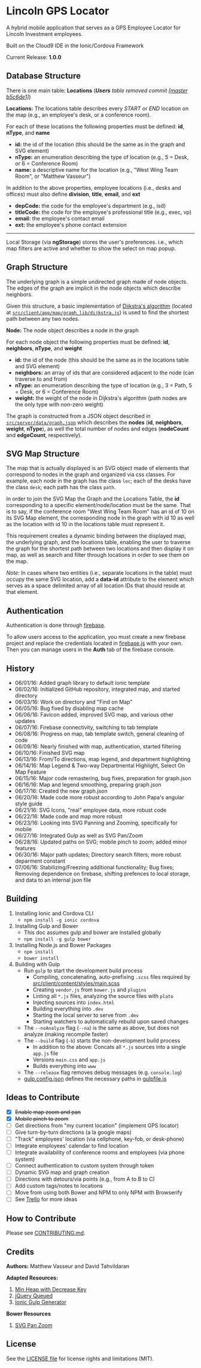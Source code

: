 
[//]: # (ReadMe.md)

# Lincoln GPS Locator

A hybrid mobile application that serves as a GPS Employee Locator for Lincoln
Investment employees.

Built on the Cloud9 IDE in the Ionic/Cordova Framework

Current Release: **1.0.0**

## Database Structure

There is one main table: **Locations** (_**Users** table removed commit [[master b5c6de1]](https://github.com/LincolnTechOpenSource/lincoln-gps/commit/b5c6de161b5de50991142f6dfa0ea39b120f368b)_)

**Locations:** The locations table describes every *START* or *END* location on
the map (e.g., an employee's desk, or a conference room).

For each of these locations the following properties must be defined: **id**, **nType**,
and **name**

   * **id:** the id of the location (this should be the same as in the graph and SVG element)
   * **nType:** an enumeration describing the type of location (e.g., 5 = Desk, or 6 = Conference Room)
   * **name:** a descriptive name for the location (e.g., "West Wing Team Room", or "Matthew Vasseur")

   In addition to the above properties, employee locations (i.e., desks and offices)
must also define **division**, **title**, **email**, and **ext**

   * **depCode:** the code for the employee's department (e.g., isd)
   * **titleCode:** the code for the employee's professional title (e.g., exec, vp)
   * **email:** the employee's contact email
   * **ext:** the employee's phone contact extension

---

Local Storage (via **ngStorage**) stores the user's preferences. i.e., which map
filters are active and whether to show the select on map popup.

## Graph Structure

The underlying graph is a simple undirected graph made of node objects. The edges
of the graph are implicit in the node objects which describe neighbors.

Given this structure, a basic implementation of [Dijkstra's algorithm](https://en.wikipedia.org/wiki/Dijkstra%27s_algorithm#Using_a_priority_queue)
(located at [`src/client/app/map/graph_lib/dijkstra.js`](src/client/app/map/graph_lib/dijkstra.js))
is used to find the shortest path between any two nodes.

**Node:** The node object describes a node in the graph

For each node object the following properties must be defined: **id**, **neighbors**,
**nType**, and **weight**

   * **id:** the id of the node (this should be the same as in the locations table and SVG element)
   * **neighbors:** an array of ids that are considered adjacent to the node (can traverse to and from)
   * **nType:** an enumeration describing the type of location (e.g., 3 = Path, 5 = Desk, or 6 = Conference Room)
   * **weight:** the weight of the node in Dijkstra's algorithm (path nodes are the only type with non-zero weight)

The graph is constructed from a JSON object described in [`src/server/data/graph.json`](src/server/data/graph.json)
which describes the **nodes** (**id**, **neighbors**, **weight**, **nType**), as well the total number of nodes
and edges (**nodeCount** and **edgeCount**, respectively).

## SVG Map Structure

The map that is actually displayed is an SVG object made of elements that correspond
to nodes in the graph and organized via css classes. For example, each node in the graph
has the class `loc`; each of the desks have the class `desk`; each path has the class
`path`.

In order to join the SVG Map the Graph and the Locations Table, the **id** corresponding
to a specific element/node/location must be the same. That is to say, if the conference
room "West Wing Team Room" has an id of 10 on its SVG Map element, the corresponding node
in the graph with id 10 as well as the location with id 10 in the locations table
must represent it.

This requirement creates a dynamic binding between the displayed map, the underlying
graph, and the locations table, enabling the user to traverse the graph for the shortest
path between two locations and then display it on map, as well as search and filter
through locations in order to see them on the map.

_Note:_ In cases where two entities (i.e., separate locations in the table) must
occupy the same SVG location, add a **data-id** attribute to the element which
serves as a space delimited array of all location IDs that should reside at that element.

## Authentication

Authentication is done through [firebase](https://firebase.google.com/).

To allow users access to the application, you must create a new firebase project
and replace the credentials located in [firebase.js](src/client/app/core/firebase.js)
with your own. Then you can manage users in the **Auth** tab of the firebase console.

## History

* 06/01/16: Added graph library to default ionic template
* 06/02/16: Initialized GitHub repository, integrated map, and started directory
* 06/03/16: Work on directory and "Find on Map"
* 06/05/16: Bug fixed by disabling map cache
* 06/06/16: Favicon added, improved SVG map, and various other updates
* 06/07/16: Firebase connectivity, switching to tab template
* 06/08/16: Progress on map, tab template switch, general cleaning of code
* 06/09/16: Nearly finished with map, authentication, started filtering
* 06/10/16: Finished SVG map
* 06/13/16: From/To directions, map legend, and department highlighting
* 06/14/16: Map Legend & Two-way Departmental Highlight, Select On Map Feature
* 06/15/16: Major code remastering, bug fixes, preparation for graph.json
* 06/16/16: Map and legend smoothing, preparing graph.json
* 06/17/16: Created the new graph.json
* 06/20/16: Made code more robust according to John Papa's angular style guide
* 06/21/16: SVG Icons, "real" employee data, more robust code
* 06/22/16: Made code and map more robust
* 06/23/16: Looking into SVG Panning and Zooming, specifically for mobile
* 06/27/16: Integrated Gulp as well as SVG Pan/Zoom
* 06/28/16: Updated paths on SVG; mobile pinch to zoom; added minor features
* 06/30/16: Major path updates; Directory search filters; more robust deparment constant
* 07/06/16: Stabilizing/Freezing additional functionality; Bug fixes; Removing
dependence on firebase, shifting prefences to local storage, and data to an internal
json file


## Building

1. Installing Ionic and Cordova CLI
   * `npm install -g ionic cordova`
2. Installing Gulp and Bower
   * This doc assumes gulp and bower are installed globally
   * `npm install -g gulp bower`
2. Installing Node.js and Bower Packages
   * `npm install`
   * `bower install`
3. Building with Gulp
   * Run `gulp` to start the development build process
      * Compiling, concatenating, auto-prefixing `.scss` files required by [src/client/content/styles/main.scss](src/client/content/styles/main.scss)
      * Creating `vendor.js` from `bower.js` and `plugins`
      * Linting all `*.js` files, analyzing the source files with `plato`
      * Injecting sources into `index.html`
      * Building everything into `.dev`
      * Starting the local server to serve from `.dev`
      * Starting watchers to automatically rebuild upon saved changes
   * The `--noAnalyze` flag (`--na`) is the same as above, but does not analyze (making recompile faster)
   * The `--build` flag (`-b`) starts the non-development build process
      * In addition to the above: Concats all `*.js` sources into a single `app.js` file
      * Versions `main.css` and `app.js`
      * Builds everything into `www`
   * The `--release` flag removes debug messages (e.g. `console.log`)
   * [gulp.config.json](gulp.config.json) defines the necessary paths in [gulpfile.js](gulpfile.js)

## Ideas to Contribute


* [x] ~~Enable map zoom and pan~~
* [x] ~~Mobile pinch to zoom~~
* [ ] Get directions from "my current location" (implement GPS locator)
* [ ] Give turn-by-turn directions (a la google maps)
* [ ] "Track" employees' location (via cellphone, key-fob, or desk-phone)
* [ ] Integrate employees' calendar to find location
* [ ] Integrate availability of conference rooms and employees (via phone system)
* [ ] Connect authentication to custom system through token
* [ ] Dynamic SVG map and graph creation
* [ ] Directions with detours/via points (e.g., from A to B to C)
* [ ] Add custom tags/notes to locations
* [ ] Move from using both Bower and NPM to only NPM with Browserify
* [ ] See [Trello](https://trello.com/b/H3dl9GEI/lincoln-gps-waze) for more ideas

## How to Contribute

Please see [CONTRIBUTING.md](CONTRIBUTING.md).


## Credits

**Authors:** Matthew Vasseur and David Tahvildaran

**Adapted Resources:**
   1. [Min Heap with Decrease Key](https://github.com/rombdn/js-binaryheap-decreasekey)
   2. [jQuery Queued](https://gist.github.com/raybellis/3816885)
   3. [Ionic Gulp Generator](https://github.com/tmaximini/generator-ionic-gulp)

**Bower Resources**
   1. [SVG Pan Zoom ](https://github.com/ariutta/svg-pan-zoom)

## License

See the [LICENSE file](LICENSE.md) for license rights and limitations (MIT).